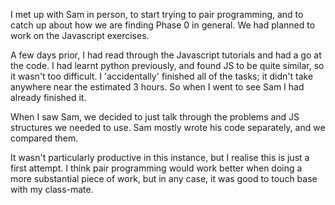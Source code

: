 I met up with Sam in person, to start trying to pair programming, and to catch up about how we are finding Phase 0 in general. We had planned to work on the Javascript exercises.

A few days prior, I had read through the Javascript tutorials and had a go at the code. I had learnt python previously, and found JS to be quite similar, so it wasn't too difficult. I 'accidentally' finished all of the tasks; it didn't take anywhere near the estimated 3 hours. So when I went to see Sam I had already finished it.

When I saw Sam, we decided to just talk through the problems and JS structures we needed to use. Sam mostly wrote his code separately, and we compared them.

It wasn't particularly productive in this instance, but I realise this is just a first attempt. I think pair programming would work better when doing a more substantial piece of work, but in any case, it was good to touch base with my class-mate.
